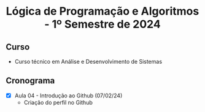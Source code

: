   <h1 align="center">
  Lógica de Programação e Algoritmos - 1º Semestre de 2024
</h1>

## Curso
- Curso técnico em Análise e Desenvolvimento de Sistemas

## Cronograma
- [x] Aula 04 - Introdução ao Github (07/02/24)
   - Criação do perfil no Github
